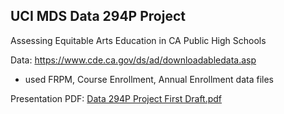 ## UCI MDS Data 294P Project

Assessing Equitable Arts Education in CA Public High Schools

Data: https://www.cde.ca.gov/ds/ad/downloadabledata.asp
- used FRPM, Course Enrollment, Annual Enrollment data files

Presentation PDF:
[Data 294P Project First Draft.pdf](https://github.com/user-attachments/files/16420479/Data.294P.Project.First.Draft.pdf)
